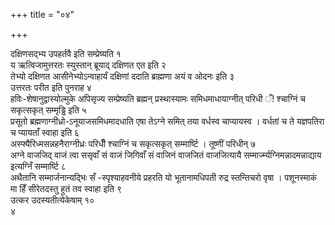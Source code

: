 +++
title = "०४"

+++
 

दक्षिणसद्भ्य उपहर्तवै इति सम्प्रेष्यति १   
य ऋत्विजामुत्तरतः स्युस्तान्
ब्रूयाद् दक्षिणत एत इति २   
तेभ्यो दक्षिणत आसीनेभ्योऽन्वाहार्यं
दक्षिणां ददाति ब्राह्मणा अयं व ओदनः इति ३   
उत्तरतः परीत इति पुनराह
४   
हविः-शेषानुद्वास्योल्मुके अपिसृज्य सम्प्रेष्यति ब्रह्मन्
प्रस्थास्यामः समिधमाधायाग्नीत् परिधी ँ\!
श्चाग्निं च सकृत्सकृत् सम्मृड्ढि इति ५   
प्रसूतो
ब्रह्मणाग्नीध्रो-ऽनूयाजसमिधमादधाति एषा
तेऽग्ने समित् तया वर्धस्व चाप्यायस्व । वर्धतां च ते यज्ञपतिरा च
प्यायताँ स्वाहा इति ६   
अस्फ्यैरिध्मसन्नहनैराग्नीध्रः परिधीँ श्चाग्निं च
सकृत्सकृत् सम्मार्ष्टि । तूष्णीं परिधीन् ७   
अग्ने वाजजिद् वाजं त्वा
ससृवाँ सं वाजं जिगिवाँ सं वाजिनं वाजजितं वाजजित्यायै
सम्मार्ज्म्यग्निमन्नादमन्नाद्याय इत्यग्निँ सम्मार्ष्टि
८   
अथैतानि सम्मार्जनान्यद्भिः सँ -स्पृश्याहवनीये प्रहरति यो भूतानामधिपती
रुद्र स्तन्तिचरो वृषा । पशूनस्माकं मा हिँ सीरेतदस्तु हुतं तव स्वाहा
इति ९   
उत्कर उदस्यतीत्येकेषाम् १०   
४
